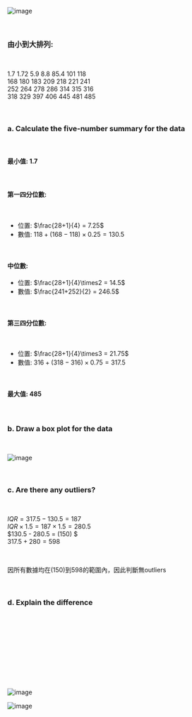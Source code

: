 
![image](https://github.com/user-attachments/assets/9ec3e3be-08ba-45f4-95b1-5b19989157b5)

<br/>

### 由小到大排列:

<br/>

 1.7  1.72  5.9   8.8   85.4  101  118  
 168  180  183  209  218  221  241  
 252  264  278  286  314  315  316  
 318  329  397  406  445  481  485  
                
<br/>

### a. Calculate the five-number summary for the data

<br/>

#### 最小值:  1.7

 <br/>

#### 第一四分位數:  
 
<br/>

 - 位置: $\frac{28+1}{4} = 7.25$
 - 數值: $118 + (168-118)\times0.25 = 130.5$  

<br/>

#### 中位數: 

 - 位置: $\frac{28+1}{4}\times2 = 14.5$  
 - 數值: $\frac{241+252}{2} = 246.5$  

<br/>

#### 第三四分位數:  

<br/>

 - 位置: $\frac{28+1}{4}\times3 = 21.75$
 - 數值: $316+(318-316)\times0.75 = 317.5$  

<br/>

#### 最大值: 485

<br/>

### b. Draw a box plot for the data

<br/>

![image](https://github.com/user-attachments/assets/ab79bf17-6956-4f53-90dd-caecc92f66f5)

<br/>

### c. Are there any outliers?

<br/>

$IQR = 317.5 - 130.5 = 187$  
$IQR\times1.5 = 187\times1.5=280.5$  
$130.5 - 280.5 = (150) $   
$317.5 + 280 = 598$  

<br/>

因所有數據均在(150)到598的範圍內，因此判斷無outliers

<br/>

### d. Explain the difference

<br/>

<br/>

<br/>
<br/>
<br/>
<br/>
<br/>
<br/>
<br/>

![image](https://github.com/user-attachments/assets/da9bbb6a-568e-4052-9a3e-9869078ad47a)

![image](https://github.com/user-attachments/assets/9cbf6c8b-08bc-4526-836e-5eaab1c850bf)


